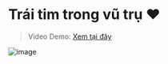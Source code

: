 # Trái tim trong vũ trụ ❤️

> Video Demo: [Xem tại đây](https://www.tiktok.com/@dr.gifter306/video/7520990064776695047) 

![image](https://github.com/user-attachments/assets/ae49c2a4-a4b7-428b-b61a-568d56455a59)

